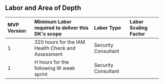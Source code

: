 ## Labor and Area of Depth

| MVP Version | Minimum Labor required to deliver this DK's scope | Labor Type               | Labor Scaling Factor |
| :---------- | :------------------------------------------------ | :----------------------- | :------------------- |
| 1           | 320 hours for the IAM Health Check and Assessment | Security Consultant |                      |
| 1 | H hours for the following W week sprint | Security Consultant | |

